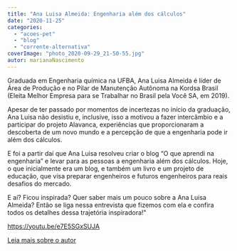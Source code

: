 ```yaml
---
title: "Ana Luisa Almeida: Engenharia além dos cálculos"
date: "2020-11-25"
categories: 
  - "acoes-pet"
  - "blog"
  - "corrente-alternativa"
coverImage: "photo_2020-09-29_21-50-55.jpg"
autor: marianaNascimento
---
```


Graduada em Engenharia química na UFBA, Ana Luisa Almeida é líder de Área de Produção e no Pilar de Manutenção Autônoma na Kordsa Brasil (Eleita Melhor Empresa para se Trabalhar no Brasil pela Você SA, em 2019).

Apesar de ter passado por momentos de incertezas no início da graduação, Ana Luisa não desistiu e, inclusive, isso a motivou a fazer intercâmbio e a participar do projeto Alavanca, experiências que proporcionaram a descoberta de um novo mundo e a percepção de que a engenharia pode ir além dos cálculos.

E foi a partir daí que Ana Luisa resolveu criar o blog “O que aprendi na engenharia” e levar para as pessoas a engenharia além dos cálculos. Hoje, o que inicialmente era um blog, e também um livro e um projeto de educação, que visa preparar engenheiros e futuros engenheiros para reais desafios do mercado.

E aí? Ficou inspirada? Quer saber mais um pouco sobre a Ana Luisa Almeida? Então se liga nessa entrevista que fizemos com ela e confira todos os detalhes dessa trajetória inspiradora!"

https://youtu.be/e7E5SGxSUJA

[Leia mais sobre o autor](http://www.peteletrica.eng.ufba.br/2017/mariana-nascimento/)
